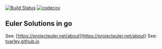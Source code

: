 [![Build Status](https://travis-ci.org/tvarley/go_euler.svg?branch=master)](https://travis-ci.org/tvarley/go_euler)
[![codecov](https://codecov.io/gh/tvarley/go_euler/branch/master/graph/badge.svg)](https://codecov.io/gh/tvarley/go_euler)

## Euler Solutions in go

See: [https://projecteuler.net/about](https://projecteuler.net/about)
See: [tvarley.github.io](tvarley.github.io)

